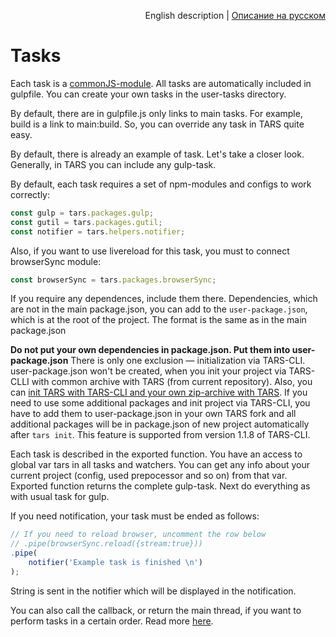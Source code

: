 <p align="right">
English description | <a href="../ru/tasks.md">Описание на русском</a>
</p>

# Tasks

Each task is a [commonJS-module](http://wiki.commonjs.org/wiki/Modules/1.1). All tasks are automatically included in gulpfile. You can create your own tasks in the user-tasks directory.

By default, there are in gulpfile.js only links to main tasks. For example, build is a link to main:build. So, you can override any task in TARS quite easy.

By default, there is already an example of task. Let's take a closer look. Generally, in TARS you can include any gulp-task.

By default, each task requires a set of npm-modules and configs to work correctly:

```javascript
const gulp = tars.packages.gulp;
const gutil = tars.packages.gutil;
const notifier = tars.helpers.notifier;
```

Also, if you want to use livereload for this task, you must to connect browserSync module:

```javascript
const browserSync = tars.packages.browserSync;
```

If you require any dependences, include them there. Dependencies, which are not in the main package.json, you can add to the `user-package.json`, which is at the root of the project. The format is the same as in the main package.json

**Do not put your own dependencies in package.json. Put them into user-package.json** There is only one exclusion — initialization via TARS-CLI. user-package.json won't be created, when you init your project via TARS-CLLI with common archive with TARS (from current repository). Also, you can [init TARS with TARS-CLI and your own zip-archive with TARS](https://github.com/tars/tars-cli#tars-init). If you need to use some additional packages and init project via TARS-CLI, you have to add them to user-package.json in your own TARS fork and all additional packages will be in package.json of new project automatically after `tars init`. This feature is supported from version 1.1.8 of TARS-CLI.

Each task is described in the exported function. You have an access to global var tars in all tasks and watchers. You can get any info about your current project (config, used prepocessor and so on) from that var.
Exported function returns the complete gulp-task. Next do everything as with usual task for gulp.

If you need notification, your task must be ended as follows:

```javascript
// If you need to reload browser, uncomment the row below
// .pipe(browserSync.reload({stream:true}))
.pipe(
    notifier('Example task is finished \n')
);
```

String is sent in the notifier which will be displayed in the notification. 

You can also call the callback, or return the main thread, if you want to perform tasks in a certain order. Read more [here](http://frontender.info/handling-sync-tasks-with-gulp-js).
